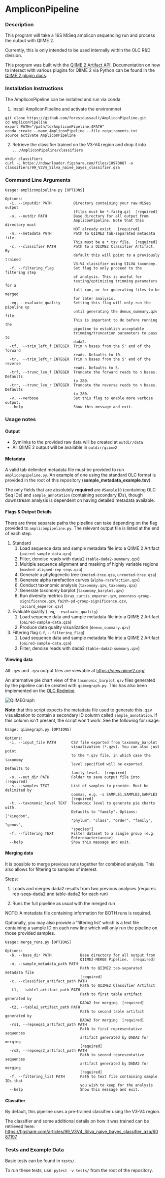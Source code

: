 # AmpliconPipeline

### Description

This program will take a 16S MiSeq amplicon sequencing run and
process the output with QIIME 2.

Currently, this is only  intended to be used internally within the OLC R&D division.

This program was built with the
[QIIME 2 Artifact API](https://docs.qiime2.org/2018.2/interfaces/artifact-api/).
Documentation on how to interact with various plugins
for QIIME 2 via Python can be found in the [QIIME 2 plugin docs](https://docs.qiime2.org/2018.2/plugins/).

### Installation Instructions

The AmpliconPipeline can be installed and run via conda.

1. Install AmpliconPipeline and activate the environmnet
```
git clone https://github.com/forestdussault/AmpliconPipeline.git
cd AmpliconPipeline
export PATH="/path/to/AmpliconPipeline:$PATH"
conda create --name AmpliconPipeline --file requirements.txt
source activate AmpliconPipeline
```

2. Retrieve the classifier trained on the V3-V4 region and drop it into `.../AmpliconPipeline/classifiers`
```
mkdir classifiers
curl -L https://ndownloader.figshare.com/files/10970087 -o classifiers/99_V3V4_Silva_naive_bayes_classifier.qza
```

### Command Line Arguments

```
Usage: ampliconpipeline.py [OPTIONS]

Options:
  -i, --inputdir PATH          Directory containing your raw MiSeq output
                               (files must be *.fastq.gz)  [required]
  -o, --outdir PATH            Base directory for all output from
                               AmpliconPipeline. Note that this directory must
                               NOT already exist.  [required]
  -m, --metadata PATH          Path to QIIME2 tab-separated metadata file.
                               This must be a *.tsv file.  [required]
  -c, --classifier PATH        Path to a QIIME2 Classifier Artifact. By
                               default this will point to a previously trained
                               V3-V4 classifier using SILVA taxonomy.
  -f, --filtering_flag         Set flag to only proceed to the filtering step
                               of analysis. This is useful for
                               testing/optimizing trimming parameters for a
                               full run, or for generating files to be merged
                               for later analysis.
  -eq, --evaluate_quality      Setting this flag will only run the pipeline up
                               until generating the demux_summary.qzv file.
                               This is important to do before running the
                               pipeline to establish acceptable
                               trimming/truncation parameters to pass to
                               dada2.
  -tf,  --trim_left_f INTEGER  Trim n bases from the 5' end of the forward
                               reads. Defaults to 10.
  -tr,  --trim_left_r INTEGER  Trim n bases from the 5' end of the reverse
                               reads. Defaults to 5.
  -trf, --trunc_len_f INTEGER  Truncate the forward reads to n bases. Defaults
                               to 280.
  -trr, --trunc_len_r INTEGER  Truncate the reverse reads to n bases. Defaults
                               to 280.
  -v, --verbose                Set this flag to enable more verbose output.
  --help                       Show this message and exit.
```

### Usage notes
#### Output
- Symlinks to the provided raw data will be created at `outdir/data`
- All QIIME 2 output will be available in `outdir/qiime2`

#### Metadata
A valid tab delimited metadata file must be provided to run `ampliconpipeline.py`.
An example of one using the standard OLC format is provided in the root
of this repository (**sample_metadata_example.tsv**).

The only fields that are
absolutely **required** are `#SampleID` (containing OLC Seq IDs) and `sample_annotation` (containing secondary IDs), though downstream analysis is
dependent on having detailed metadata available.

#### Flags & Output Details
There are three separate paths the pipeline can take depending on the
flag provided to `ampliconpipeline.py`. The relevant output file is listed at the end of each step.
1. Standard
    1. Load sequence data and sample metadata file into a QIIME 2 Artifact (`paired-sample-data.qza`)
    2. Filter, denoise reads with dada2 (`table-dada2-summary.qzv`)
    3. Multiple sequence alignment and masking of highly variable regions (`masked-aligned-rep-seqs.qza`)
    4. Generate a phylogenetic tree (`rooted-tree.qza`, `unrooted-tree.qza`)
    5. Generate alpha rarefaction curves (`alpha-rarefaction.qzv`)
    6. Conduct taxonomic analysis (`taxonomy.qzv`, `taxonomy.qza`)
    7. Generate taxonomy barplot (`taxonomy_barplot.qzv`)
    8. Run diversity metrics (`bray_curtis_emperor.qzv`,
    `evenness-group-significance.qzv`,
    `faith-pd-group-significance.qzv`,
    `jaccard_emperor.qzv`)
2. Evaluate quality (`-eq`, `--evaluate_quality`)
    1. Load sequence data and sample metadata file into a QIIME 2 Artifact (`paired-sample-data.qza`)
    2. Produce data quality visualization (`demux_summary.qzv`)
3. Filtering flag (`-f`, `--filtering_flag`)
    1. Load sequence data and sample metadata file into a QIIME 2 Artifact (`paired-sample-data.qza`)
    2. Filter, denoise reads with dada2 (`table-dada2-summary.qzv`)

#### Viewing data
All `.qzv` and `.qza` output files are viewable at https://view.qiime2.org/

An alternative pie chart view of the `taxonomic_barplot.qzv` files generated by the pipeline can be
created with `qiimegraph.py`. This has also been implemented on the [OLC Redmine](https://redmine.biodiversity.agr.gc.ca/projects/cfia/wiki#211-QIIMEGraph).

![QIIMEGraph](misc/qiimegraph_example.png?raw=true "QIIMEGraph")

**Note** that this script expects the metadata
file used to generate this .qzv visualization to contain a secondary
ID column called `sample_annotation`. If this column isn't present, the script won't work.
See the following for usage:
```
Usage: qiimegraph.py [OPTIONS]

Options:
  -i, --input_file PATH       CSV file exported from taxonomy_barplot
                              visualization (*.qzv). You can also just point
                              to the *.qzv file, in which case the taxonomy
                              level specified will be exported. Defaults to
                              family-level.  [required]
  -o, --out_dir PATH          Folder to save output file into  [required]
  -s, --samples TEXT          List of samples to provide. Must be delimited by
                              commas, e.g. -s SAMPLE1,SAMPLE2,SAMPLE3
                              [required]
  -t, --taxonomic_level TEXT  Taxonomic level to generate pie charts with.
                              Defaults to "family". Options: ["kingdom",
                              "phylum", "class", "order", "family", "genus",
                              "species"]
  -f, --filtering TEXT        Filter dataset to a single group (e.g.
                              Enterobacteriaceae)
  --help                      Show this message and exit.

```


#### Merging data
It is possible to merge previous runs together for combined analysis.
This also allows for filtering to samples of interest.

Steps:
  1. Loads and merges dada2 results from two previous analyses (requires
  rep-seqs-dada2 and table-dada2 for each run)

  2. Runs the full pipeline as usual with the merged run

  NOTE: A metadata file containing information for BOTH runs is required.

  Optionally, you may also provide a 'filtering list' which is a text file
  containing a sample ID on each new line which will only run the pipeline
  on those provided samples.

```
Usage: merge_runs.py [OPTIONS]

Options:
  -b, --base_dir PATH             Base directory for all output from
                                  QIIME2-MERGE Pipeline.  [required]
  -m, --sample_metadata_path PATH
                                  Path to QIIME2 tab-separated metadata file
                                  [required]
  -c, --classifier_artifact_path PATH
                                  Path to QIIME2 Classifier Artifact
  -t1, --table1_artifact_path PATH
                                  Path to first table artifact generated by
                                  DADA2 for merging  [required]
  -t2, --table2_artifact_path PATH
                                  Path to second table artifact generated by
                                  DADA2 for merging  [required]
  -rs1, --repseqs1_artifact_path PATH
                                  Path to first representative sequences
                                  artifact generated by DADA2 for merging
                                  [required]
  -rs2, --repseqs2_artifact_path PATH
                                  Path to second representative sequences
                                  artifact generated by DADA2 for merging
                                  [required]
  -f, --filtering_list PATH       Path to text file containing sample IDs that
                                  you wish to keep for the analysis
  --help                          Show this message and exit.
```

#### Classifier
By default, this pipeline uses a pre-trained classifier using the V3-V4 region.

The classifier and some additional details on how it was trained can be retrieved here:
https://figshare.com/articles/99_V3V4_Silva_naive_bayes_classifier_qza/6087197

### Tests and Example Data

Basic tests can be found in `tests/`.

To run these tests, use: `pytest -v tests/` from the root of the repository.